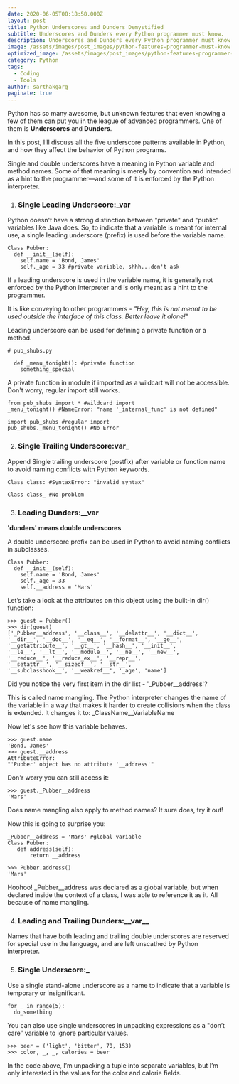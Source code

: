 ```yaml
---
date: 2020-06-05T08:18:58.000Z
layout: post
title: Python Underscores and Dunders Demystified
subtitle: Underscores and Dunders every Python programmer must know.
description: Underscores and Dunders every Python programmer must know.
image: /assets/images/post_images/python-features-programmer-must-know.webp
optimized_image: /assets/images/post_images/python-features-programmer-must-know.webp
category: Python
tags:
  - Coding
  - Tools
author: sarthakgarg
paginate: true
---
```

Python has so many awesome, but unknown features that even knowing a few of them can put you in the league of advanced programmers. One of them is **Underscores** and **Dunders**.

In this post, I’ll discuss all the five underscore patterns available in Python, and how they affect the behavior of Python programs.

Single and double underscores have a meaning in Python variable and method names. Some of that meaning is merely by convention and intended as a hint to the programmer—and some of it is enforced by the Python interpreter.

1. ### Single Leading Underscore:**_var**

Python doesn't have a strong distinction between "private" and "public" variables like Java does. So, to indicate that a variable is meant for internal use, a single leading underscore (prefix) is used before the variable name.

```
Class Pubber:
  def __init__(self):
    self.name = 'Bond, James'
    self._age = 33 #private variable, shhh...don't ask
```

If a leading underscore is used in the variable name, it is generally not enforced by the Python interpreter and is only meant as a hint to the programmer. 

It is like conveying to other programmers - *"Hey, this is not meant to be used outside the interface of this class. Better leave it alone!"*

Leading underscore can be used for defining a private function or a method. 

```
# pub_shubs.py

  def _menu_tonight(): #private function
    something_special
```

A private function in module if imported as a wildcart will not be accessible. Don't worry, regular import still works. 

```
from pub_shubs import * #wildcard import
_menu_tonight() #NameError: "name '_internal_func' is not defined"

import pub_shubs #regular import
pub_shubs._menu_tonight() #No Error
```

2. ### Single Trailing Underscore:**var_**

Append Single trailing underscore (postfix) after variable or function name to avoid naming conflicts with Python keywords.

```
Class class: #SyntaxError: "invalid syntax"

Class class_ #No problem
```

3. ### Leading Dunders:**__var**

**'dunders' means double underscores**

A double underscore prefix can be used in Python to avoid naming conflicts in subclasses.

```
Class Pubber:
  def __init__(self):
    self.name = 'Bond, James'
    self._age = 33
    self.__address = 'Mars'
```
Let’s take a look at the attributes on this object using the built-in dir()function:

```
>>> guest = Pubber()
>>> dir(guest)
['_Pubber__address', '__class__', '__delattr__', '__dict__','__dir__', '__doc__', '__eq__', '__format__', '__ge__','__getattribute__', '__gt__', '__hash__', '__init__','__le__', '__lt__', '__module__', '__ne__', '__new__','__reduce__', '__reduce_ex__', '__repr__','__setattr__', '__sizeof__', '__str__','__subclasshook__', '__weakref__', '_age', 'name']

```

Did you notice the very first item in the dir list - '_Pubber__address'? 

This is called name mangling. The Python interpreter changes the name of the variable in a way that makes it harder to create collisions when the class is extended. It changes it to: _ClassName__VariableName

Now let's see how this variable behaves.

```
>>> guest.name
'Bond, James'
>>> guest.__address
AttributeError:"'Pubber' object has no attribute '__address'"
```
Don'r worry you can still access it:
```
>>> guest._Pubber__address
'Mars'
```
Does name mangling also apply to method names? It sure does, try it out!

Now this is going to surprise you:
```
_Pubber__address = 'Mars' #global variable
Class Pubber:
   def address(self):
       return __address
```
```
>>> Pubber.address()
'Mars'
```
Hoohoo! _Pubber__address was declared as a global variable, but when declared inside the context of a class, I was able to reference it as it. All because of name mangling.


4. ### Leading and Trailing Dunders:**\_\_var\_\_**

Names that have both leading and trailing double underscores are reserved for special use in the language, and are left unscathed by Python interpreter.

5. ### Single Underscore:**_**

Use a single stand-alone underscore as a name to indicate that a variable is temporary or insignificant.

```
for _ in range(5):
  do_something
```
You can also use single underscores in unpacking expressions as a "don’t care” variable to ignore particular values.
```
>>> beer = ('light', 'bitter', 70, 153)
>>> color, _, _, calories = beer
```
In the code above, I’m unpacking a tuple into separate variables, but I’m only interested in the values for the color and calorie fields.